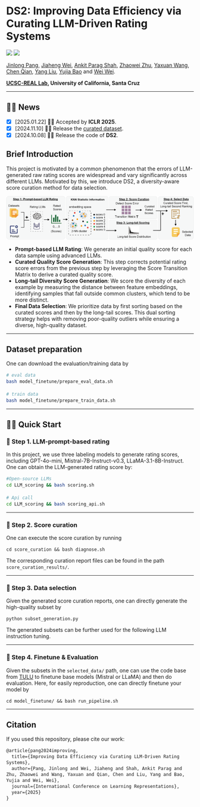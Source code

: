 # DS2: Improving Data Efficiency via Curating LLM-Driven Rating Systems


<a href='https://github.com/UCSC-REAL/DS2'><img src='https://img.shields.io/badge/Project-Page-Green'></a>
<a href='https://arxiv.org/abs/2410.10877'><img src='https://img.shields.io/badge/Paper-PDF-orange'></a> 

[Jinlong Pang](https://jlpang863.github.io/), [Jiaheng Wei](https://sites.google.com/ucsc.edu/jiahengwei), [Ankit Parag Shah](https://ankitshah009.github.io/), [Zhaowei Zhu](https://users.soe.ucsc.edu/~zhaoweizhu/),  [Yaxuan Wang](https://supergirl-os.github.io/), [Chen Qian](https://users.soe.ucsc.edu/~qian/), [Yang Liu](http://www.yliuu.com/), [Yujia Bao](https://www.yujia.io/) and [Wei Wei](http://www.weiwei.one/).

**[UCSC-REAL Lab](https://github.com/UCSC-REAL), University of California, Santa Cruz**


------ 

## 🎉🎉 News 
- [x] [2025.01.22] 👏👏 Accepted by **ICLR 2025**.
- [x] [2024.11.10] 📢📢 Release the [curated dataset](https://huggingface.co/datasets/jlpang888/cured_dataset_gpt_4o_mini).
- [x] [2024.10.08] 🚀🚀 Release the code of **DS2**.

## Brief Introduction
This project is motivated by a common phenomenon that the errors of LLM-generated raw rating scores are widespread and vary significantly across different LLMs. Motivated by this, we introduce DS2, a diversity-aware score curation method for data selection.

![The Overview of Data Selection Pipeline](pipeline_overview.png)

- **Prompt-based LLM Rating**: We generate an initial quality score for each data sample using advanced LLMs.
- **Curated Quality Score Generation**: This step corrects potential rating score errors from the previous step by leveraging the Score Transition Matrix to derive a curated quality score.
- **Long-tail Diversity Score Generation**: We score the diversity of each example by measuring the distance between feature embeddings, identifying samples that fall outside common clusters, which tend to be more distinct.
- **Final Data Selection**:  We prioritize data by first sorting based on the curated scores and then by the long-tail scores. This dual sorting strategy helps with removing poor-quality outliers while ensuring a diverse, high-quality dataset.

------ 


## Dataset preparation

<!-- This repository follows the codebase from [TULU](https://github.com/allenai/open-instruct).  -->
One can download the evaluation/training data by

```bash
# eval data
bash model_finetune/prepare_eval_data.sh

# train data
bash model_finetune/prepare_train_data.sh
```



----- 
## 🚀🚀 Quick Start

### 🧩 Step 1. LLM-prompt-based rating

In this project, we use three labeling models to generate rating scores, including GPT-4o-mini, Mistral-7B-Instruct-v0.3, LLaMA-3.1-8B-Instruct.  One can obtain the LLM-generated rating score by: 
```bash
#Open-source LLMs
cd LLM_scoring && bash scoring.sh

# Api call
cd LLM_scoring && bash scoring_api.sh
```


---

### 🧩 Step 2. Score curation
One can execute the score curation by running
```
cd score_curation && bash diagnose.sh
```
The corresponding curation report files can be found in the path `score_curation_results/`.


---

### 🧩 Step 3. Data selection
Given the generated score curation reports, one can directly generate the high-quality subset by 
```
python subset_generation.py
``` 
The generated subsets can be further used for the following LLM instruction tuning.


---
### 🧩 Step 4. Finetune & Evaluation
Given the subsets in the `selected_data/` path, one can use the code base from [TULU](https://github.com/allenai/open-instruct) to finetune base models (Mistral or LLaMA) and then do evaluation.  Here, for easily reproduction, one can directly finetune your model by 
```
cd model_finetune/ && bash run_pipeline.sh
```


------

## Citation
If you used this repository, please cite our work:
```
@article{pang2024improving,
  title={Improving Data Efficiency via Curating LLM-Driven Rating Systems},
  author={Pang, Jinlong and Wei, Jiaheng and Shah, Ankit Parag and Zhu, Zhaowei and Wang, Yaxuan and Qian, Chen and Liu, Yang and Bao, Yujia and Wei, Wei},
  journal={International Conference on Learning Representations},
  year={2025}
}
```